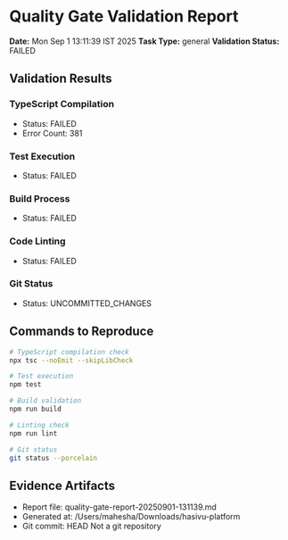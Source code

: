 # Quality Gate Validation Report

**Date:** Mon Sep 1 13:11:39 IST 2025
**Task Type:** general
**Validation Status:** FAILED

## Validation Results

### TypeScript Compilation

- Status: FAILED
- Error Count: 381

### Test Execution

- Status: FAILED

### Build Process

- Status: FAILED

### Code Linting

- Status: FAILED

### Git Status

- Status: UNCOMMITTED_CHANGES

## Commands to Reproduce

```bash
# TypeScript compilation check
npx tsc --noEmit --skipLibCheck

# Test execution
npm test

# Build validation
npm run build

# Linting check
npm run lint

# Git status
git status --porcelain
```

## Evidence Artifacts

- Report file: quality-gate-report-20250901-131139.md
- Generated at: /Users/mahesha/Downloads/hasivu-platform
- Git commit: HEAD
  Not a git repository
